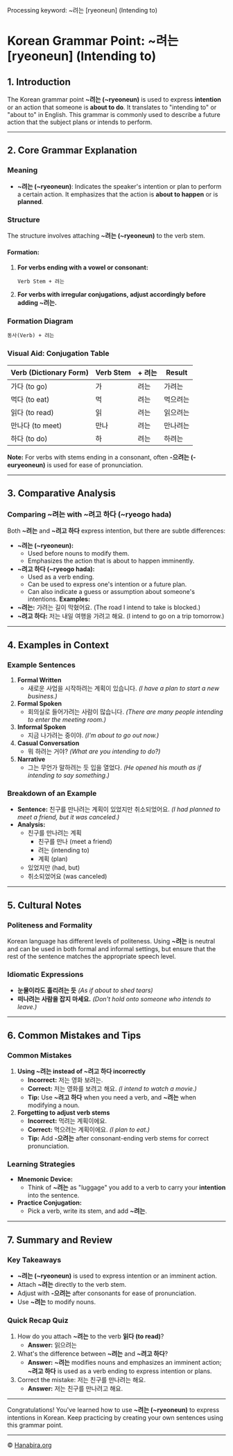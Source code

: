 Processing keyword: ~려는 [ryeoneun] (Intending to)
# Korean Grammar Point: ~려는 [ryeoneun] (Intending to)

## 1. Introduction
The Korean grammar point **~려는 (~ryeoneun)** is used to express **intention** or an action that someone is **about to do**. It translates to "intending to" or "about to" in English. This grammar is commonly used to describe a future action that the subject plans or intends to perform.

---
## 2. Core Grammar Explanation
### Meaning
- **~려는 (~ryeoneun)**: Indicates the speaker's intention or plan to perform a certain action. It emphasizes that the action is **about to happen** or is **planned**.
### Structure
The structure involves attaching **~려는 (~ryeoneun)** to the verb stem.
#### Formation:
1. **For verbs ending with a vowel or consonant:**
   ```
   Verb Stem + 려는
   ```
2. **For verbs with irregular conjugations, adjust accordingly before adding ~려는.**
### Formation Diagram
```markdown
동사(Verb) + 려는
```
### Visual Aid: Conjugation Table

| Verb (Dictionary Form) | Verb Stem | + 려는 | Result |
|------------------------|-----------|--------|--------|
| 가다 (to go)           | 가        | 려는   | 가려는 |
| 먹다 (to eat)          | 먹        | 려는   | 먹으려는 |
| 읽다 (to read)         | 읽        | 려는   | 읽으려는 |
| 만나다 (to meet)       | 만나      | 려는   | 만나려는 |
| 하다 (to do)           | 하        | 려는   | 하려는 |

**Note:** For verbs with stems ending in a consonant, often **-으려는 (-euryeoneun)** is used for ease of pronunciation.

---
## 3. Comparative Analysis
### Comparing **~려는** with **~려고 하다 (~ryeogo hada)**
Both **~려는** and **~려고 하다** express intention, but there are subtle differences:
- **~려는 (~ryeoneun):**
  - Used before nouns to modify them.
  - Emphasizes the action that is about to happen imminently.
- **~려고 하다 (~ryeogo hada):**
  - Used as a verb ending.
  - Can be used to express one's intention or a future plan.
  - Can also indicate a guess or assumption about someone's intentions.
**Examples:**
- **~려는:** 가려는 길이 막혔어요. (The road I intend to take is blocked.)
- **~려고 하다:** 저는 내일 여행을 가려고 해요. (I intend to go on a trip tomorrow.)
---
## 4. Examples in Context
### Example Sentences
1. **Formal Written**
   - 새로운 사업을 시작하려는 계획이 있습니다.
     *(I have a plan to start a new business.)*
2. **Formal Spoken**
   - 회의실로 들어가려는 사람이 많습니다.
     *(There are many people intending to enter the meeting room.)*
3. **Informal Spoken**
   - 지금 나가려는 중이야.
     *(I'm about to go out now.)*
4. **Casual Conversation**
   - 뭐 하려는 거야?
     *(What are you intending to do?)*
5. **Narrative**
   - 그는 무언가 말하려는 듯 입을 열었다.
     *(He opened his mouth as if intending to say something.)*
### Breakdown of an Example
- **Sentence:** 친구를 만나려는 계획이 있었지만 취소되었어요.
  *(I had planned to meet a friend, but it was canceled.)*
- **Analysis:**
  - 친구를 만나려는 계획
    - 친구를 만나 (meet a friend)
    - 려는 (intending to)
    - 계획 (plan)
  - 있었지만 (had, but)
  - 취소되었어요 (was canceled)
---
## 5. Cultural Notes
### Politeness and Formality
Korean language has different levels of politeness. Using **~려는** is neutral and can be used in both formal and informal settings, but ensure that the rest of the sentence matches the appropriate speech level.
### Idiomatic Expressions
- **눈물이라도 흘리려는 듯**
  *(As if about to shed tears)*
- **떠나려는 사람을 잡지 마세요.**
  *(Don't hold onto someone who intends to leave.)*
---
## 6. Common Mistakes and Tips
### Common Mistakes
1. **Using ~려는 instead of ~려고 하다 incorrectly**
   - **Incorrect:** 저는 영화 보려는.
   - **Correct:** 저는 영화를 보려고 해요. *(I intend to watch a movie.)*
   - **Tip:** Use **~려고 하다** when you need a verb, and **~려는** when modifying a noun.
2. **Forgetting to adjust verb stems**
   - **Incorrect:** 먹려는 계획이에요.
   - **Correct:** 먹으려는 계획이에요. *(I plan to eat.)*
   - **Tip:** Add **-으려는** after consonant-ending verb stems for correct pronunciation.
### Learning Strategies
- **Mnemonic Device:**
  - Think of **~려는** as "luggage" you add to a verb to carry your **intention** into the sentence.
- **Practice Conjugation:**
  - Pick a verb, write its stem, and add **~려는**.
---
## 7. Summary and Review
### Key Takeaways
- **~려는 (~ryeoneun)** is used to express intention or an imminent action.
- Attach **~려는** directly to the verb stem.
- Adjust with **-으려는** after consonants for ease of pronunciation.
- Use **~려는** to modify nouns.
### Quick Recap Quiz
1. How do you attach **~려는** to the verb **읽다 (to read)**?
   - **Answer:** 읽으려는
2. What's the difference between **~려는** and **~려고 하다**?
   - **Answer:** **~려는** modifies nouns and emphasizes an imminent action; **~려고 하다** is used as a verb ending to express intention or plans.
3. Correct the mistake: 저는 친구를 만나려는 해요.
   - **Answer:** 저는 친구를 만나려고 해요.
---
Congratulations! You've learned how to use **~려는 (~ryeoneun)** to express intentions in Korean. Keep practicing by creating your own sentences using this grammar point.

---
© [Hanabira.org](https://hanabira.org)
